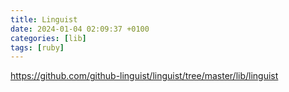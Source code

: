 ```yaml
---
title: Linguist
date: 2024-01-04 02:09:37 +0100
categories: [lib]
tags: [ruby]
---
```

https://github.com/github-linguist/linguist/tree/master/lib/linguist